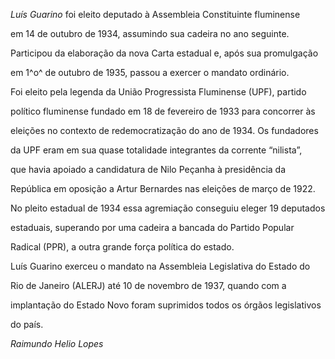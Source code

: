 

*Luís Guarino* foi eleito deputado à Assembleia Constituinte fluminense

em 14 de outubro de 1934, assumindo sua cadeira no ano seguinte.

Participou da elaboração da nova Carta estadual e, após sua promulgação

em 1^o^ de outubro de 1935, passou a exercer o mandato ordinário.



Foi eleito pela legenda da União Progressista Fluminense (UPF), partido

político fluminense fundado em 18 de fevereiro de 1933 para concorrer às

eleições no contexto de redemocratização do ano de 1934. Os fundadores

da UPF eram em sua quase totalidade integrantes da corrente “nilista”,

que havia apoiado a candidatura de Nilo Peçanha à presidência da

República em oposição a Artur Bernardes nas eleições de março de 1922.

No pleito estadual de 1934 essa agremiação conseguiu eleger 19 deputados

estaduais, superando por uma cadeira a bancada do Partido Popular

Radical (PPR), a outra grande força política do estado.



Luís Guarino exerceu o mandato na Assembleia Legislativa do Estado do

Rio de Janeiro (ALERJ) até 10 de novembro de 1937, quando com a

implantação do Estado Novo foram suprimidos todos os órgãos legislativos

do país.



*Raimundo Helio Lopes*



